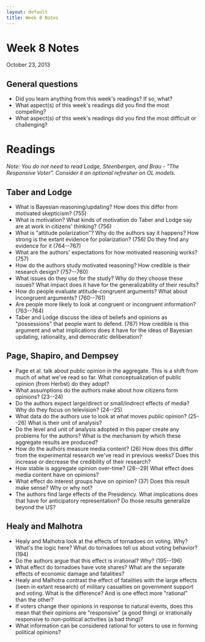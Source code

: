 ```yaml
---
layout: default
title: Week 8 Notes
---
```


# Week 8 Notes #
October 23, 2013

## General questions ##
* Did you learn anything from this week's readings? If so, what?
* What aspect(s) of this week's readings did you find the most compelling?
* What aspect(s) of this week's readings did you find the most difficult or challenging?


# Readings #

*Note: You do not need to read Lodge, Steenbergen, and Brau - "The Responsive Voter". Consider it an optional refresher on OL models.*

## Taber and Lodge ##
* What is Bayesian reasoning/updating? How does this differ from motivated skepticism? (755)
* What is motivation? What kinds of motivation do Taber and Lodge say are at work in citizens' thinking? (756)
* What is "attitude polarization"? Why do the authors say it happens? How strong is the extant evidence for polarization? (756) Do they find any evidence for it (764--767)
* What are the authors' expectations for how motivated reasoning works? (757)
* How do the authors study motivated reasoning? How credible is their research design? (757--760)
* What issues do they use for the study? Why do they choose these issues? What impact does it have for the generalizability of their results?
* How do people evaluate attitude-congruent arguments? What about incongruent arguments? (760--761)
* Are people more likely to look at congruent or incongruent information? (763--764)
* Taber and Lodge discuss the idea of beliefs and opinions as "possessions" that people want to defend. (767) How credible is this argument and what implications does it have for the ideas of Bayesian updating, rationality, and democratic deliberation?

## Page, Shapiro, and Dempsey ##
* Page et al. talk about public opinion in the aggregate. This is a shift from much of what we've read so far. What conceptualization of public opinion (from Herbst) do they adopt?
* What assumptions do the authors make about how citizens form opinions? (23--24)
* Do the authors expect large/direct or small/indirect effects of media? Why do they focus on television? (24--25)
* What data do the authors use to look at what moves public opinion? (25--26) What is their unit of analysis?
* Do the level and unit of analysis adopted in this paper create any problems for the authors? What is the mechanism by which these aggregate results are produced?
* How do the authors measure media content? (26) How does this differ from the experimental research we've read in previous weeks? Does this increase or decrease the credibility of their research?
* How stable is aggregate opinion over-time? (28--29) What effect does media content have on opinions?
* What effect do interest groups have on opinion? (37) Does this result make sense? Why or why not?
* The authors find large effects of the Presidency. What implications does that have for anticipatory representation? Do those results generalize beyond the US?

## Healy and Malhotra ##
* Healy and Malhotra look at the effects of tornadoes on voting. Why? What's the logic here? What do tornadoes tell us about voting behavior? (194)
* Do the authors argue that this effect is irrational? Why? (195--196)
* What effect do tornadoes have vote shares? What are the separate effects of economic damage and fatalities?
* Healy and Malhotra contrast the effect of fatalities with the large effects (seen in extant research) of military casualties on government support and voting. What is the difference? And is one effect more "rational" than the other?
* If voters change their opinions in response to natural events, does this mean that their opinions are "responsive" (a good thing) or irrationally responsive to non-political activities (a bad thing)?
* What information can be considered rational for voters to use in forming political opinions?
